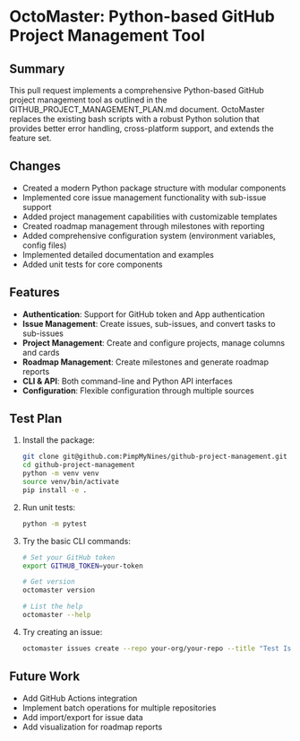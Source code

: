 # OctoMaster: Python-based GitHub Project Management Tool

## Summary

This pull request implements a comprehensive Python-based GitHub project management tool as outlined in the GITHUB_PROJECT_MANAGEMENT_PLAN.md document. OctoMaster replaces the existing bash scripts with a robust Python solution that provides better error handling, cross-platform support, and extends the feature set.

## Changes

- Created a modern Python package structure with modular components
- Implemented core issue management functionality with sub-issue support
- Added project management capabilities with customizable templates
- Created roadmap management through milestones with reporting
- Added comprehensive configuration system (environment variables, config files)
- Implemented detailed documentation and examples
- Added unit tests for core components

## Features

- **Authentication**: Support for GitHub token and App authentication
- **Issue Management**: Create issues, sub-issues, and convert tasks to sub-issues
- **Project Management**: Create and configure projects, manage columns and cards
- **Roadmap Management**: Create milestones and generate roadmap reports
- **CLI & API**: Both command-line and Python API interfaces
- **Configuration**: Flexible configuration through multiple sources

## Test Plan

1. Install the package:
   ```bash
   git clone git@github.com:PimpMyNines/github-project-management.git
   cd github-project-management
   python -m venv venv
   source venv/bin/activate
   pip install -e .
   ```

2. Run unit tests:
   ```bash
   python -m pytest
   ```

3. Try the basic CLI commands:
   ```bash
   # Set your GitHub token
   export GITHUB_TOKEN=your-token
   
   # Get version
   octomaster version
   
   # List the help
   octomaster --help
   ```

4. Try creating an issue:
   ```bash
   octomaster issues create --repo your-org/your-repo --title "Test Issue" --body "Testing OctoMaster"
   ```

## Future Work

- Add GitHub Actions integration
- Implement batch operations for multiple repositories
- Add import/export for issue data
- Add visualization for roadmap reports